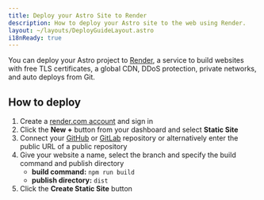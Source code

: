 ```yaml
---
title: Deploy your Astro Site to Render
description: How to deploy your Astro site to the web using Render.
layout: ~/layouts/DeployGuideLayout.astro
i18nReady: true
---
```


You can deploy your Astro project to [Render](https://render.com/), a service to build websites with free TLS certificates, a global CDN, DDoS protection, private networks, and auto deploys from Git.

## How to deploy

1. Create a [render.com account](https://dashboard.render.com/) and sign in
2. Click the **New +** button from your dashboard and select **Static Site**
3. Connect your [GitHub](https://github.com/) or [GitLab](https://about.gitlab.com/) repository or alternatively enter the public URL of a public repository
4. Give your website a name, select the branch and specify the build command and publish directory
   - **build command:** `npm run build`
   - **publish directory:** `dist`
5. Click the **Create Static Site** button
